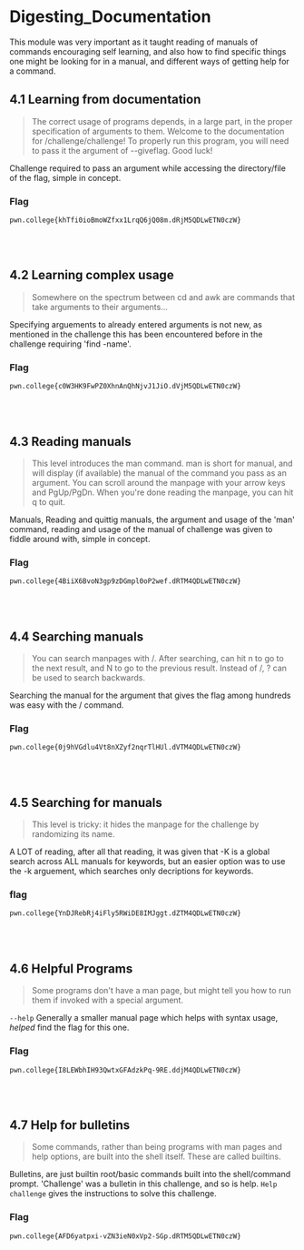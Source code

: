 # Digesting_Documentation
This module was very important as it taught reading of manuals of commands encouraging self learning,
and also how to find specific things one might be looking for in a manual, and different ways of getting help for a command.
<br>

## 4.1 Learning from documentation
>The correct usage of programs depends, in a large part, in the proper specification of arguments to them.
>Welcome to the documentation for /challenge/challenge! To properly run this program, you will need to pass it the argument of --giveflag. Good luck!

Challenge required to pass an argument while accessing the directory/file of the flag, simple in concept.

### Flag
``` 
pwn.college{khTfi0ioBmoWZfxx1LrqQ6jQ08m.dRjM5QDLwETN0czW}
```
<br>
<br>

## 4.2 Learning complex usage
>Somewhere on the spectrum between cd and awk are commands that take arguments to their arguments...

Specifying arguements to already entered arguments is not new, as mentioned in the challenge this has been encountered before in the challenge requiring 'find -name'.

### Flag
```
pwn.college{c0W3HK9FwPZ0XhnAnQhNjvJ1JiO.dVjM5QDLwETN0czW}
```

<br>
<br>

## 4.3 Reading manuals
>This level introduces the man command. man is short for manual, and will display (if available) the manual of the command you pass as an argument.
>You can scroll around the manpage with your arrow keys and PgUp/PgDn. When you're done reading the manpage, you can hit q to quit.

Manuals, Reading and quittig manuals, the argument and usage of the 'man' command, reading and usage of the manual of challenge was given to fiddle around with, simple in concept.

### Flag
```  
pwn.college{4BiiX6BvoN3gp9zDGmpl0oP2wef.dRTM4QDLwETN0czW}
```
<br>
<br>

## 4.4 Searching manuals
>You can search manpages with /. After searching, can hit n to go to the next result, and N to go to the previous result. Instead of /, ? can be used to search backwards.

Searching the manual for the argument that gives the flag among hundreds was easy with the / command.

### Flag
```
pwn.college{0j9hVGdlu4Vt8nXZyf2nqrTlHUl.dVTM4QDLwETN0czW}
```
<br>
<br>

## 4.5 Searching for manuals
>This level is tricky: it hides the manpage for the challenge by randomizing its name.

A LOT of reading, after all that reading, it was given that -K is a global search across ALL manuals for keywords, but an easier option was to use the -k arguement, which searches only decriptions for keywords.

### flag
```
pwn.college{YnDJRebRj4iFly5RWiDE8IMJggt.dZTM4QDLwETN0czW}
```
<br>
<br>

## 4.6 Helpful Programs
>Some programs don't have a man page, but might tell you how to run them if invoked with a special argument.

``` --help ``` Generally a smaller manual page which helps with syntax usage, *helped* find the flag for this one. 

### Flag
```
pwn.college{I8LEWbhIH93QwtxGFAdzkPq-9RE.ddjM4QDLwETN0czW}
```
<br>
<br>

## 4.7 Help for bulletins
>Some commands, rather than being programs with man pages and help options, are built into the shell itself. These are called builtins.

Bulletins, are just builtin root/basic commands built into the shell/command prompt. 'Challenge' was a bulletin in this challenge, and so is help. ``` Help challenge ``` gives the instructions to solve this challenge.

### Flag
```
pwn.college{AFD6yatpxi-vZN3ieN0xVp2-SGp.dRTM5QDLwETN0czW}
```
<br>
